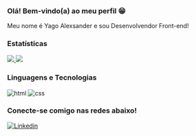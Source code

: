 ### Olá! Bem-vindo(a) ao meu perfil 😁

Meu nome é Yago Alexsander e sou Desenvolvendor Front-end!

### Estatísticas

<div>
  <a href="">
    <img src="![Yago's GitHub stats](https://github-readme-stats.vercel.app/api?username=yagoalexsander&show_icons=true&theme=tokyonight)" />
    <img src="![Yago's GitHub stats](https://github-readme-stats.vercel.app/api/top-langs/?username=yagoalexsander&layout=compact&show_icons=true&theme=tokyonight)" />
  </a>
</div>


### Linguagens e Tecnologias

<div style="display: inline-block">
<img align="center" alt="html" src="https://img.shields.io/badge/html5-%23E34F26.svg?style=for-the-badge&logo=html5&logoColor=white" />
<img align="center" alt="css" src="https://img.shields.io/badge/css3-%231572B6.svg?style=for-the-badge&logo=css3&logoColor=white" />
</div>

### Conecte-se comigo nas redes abaixo!

<a href="https://www.linkedin.com/in/yagoalexsander/">
<img src="https://img.shields.io/badge/linkedin-%230077B5.svg?style=for-the-badge&logo=linkedin&logoColor=white" alt="Linkedin" />
</a>




